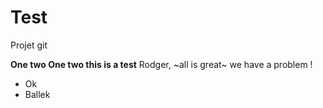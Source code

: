 # Test
Projet git

**One two One two this is a test**
Rodger, ~all is great~ we have a problem !

* Ok
* Ballek
